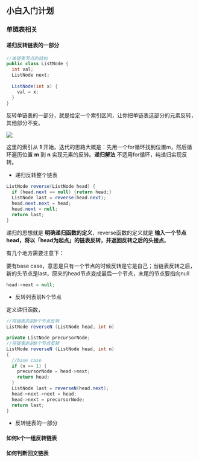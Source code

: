 ## 小白入门计划

### 单链表相关

#### 递归反转链表的一部分

``` java
//单链表节点的结构
public class ListNode {
  int val;
  ListNode next;
  
  ListNode(int x) {
    val = x;
  }
}
```

反转单链表的一部分，就是给定一个索引区间，让你把单链表这部分的元素反转，其他部分不变。

![](https://mmbiz.qpic.cn/mmbiz_png/map09icNxZ4lC6h97zG2q2kzKZMxfOeBibcZgxicjlib8yX8oNWRicYl56icLWMABxk6s53zQowCWmKFlwaDicgv6993Q/640?wx_fmt=png&tp=webp&wxfrom=5&wx_lazy=1&wx_co=1)

这里的索引从 **1** 开始，迭代的思路大概是：先用一个for循环找到位置m，然后循环遍历位置 **m** 到 **n** 实现元素的反转。**递归解法** 不适用for循环，纯递归实现反转。

- 递归反转整个链表

``` java
ListNode reverse(ListNode head) {
  if (head.next == null) {return head;}
  ListNode last = reverse(head.next);
  head.next.next = head;
  head.next = null;
  return last;
}
```

递归的思想就是 **明确递归函数的定义**，reverse函数的定义就是 **输入一个节点head，将以「head为起点」的链表反转，并返回反转之后的头接点**。

有几个地方需要注意下：

要有base case，意思是只有一个节点的时候反转是它是自己；当链表反转之后，新的头节点是last，原来的head节点变成最后一个节点，末尾的节点要指向null

``` java
head->next = null;
```

- 反转列表前N个节点

定义递归函数，

``` java
//将链表的前N个节点反转
ListNode reverseN (ListNode head, int n)
```

``` java
private ListNode precursorNode;
//将链表的前N个节点反转
ListNode reverseN (ListNode head, int n) 
{
  //base case
  if (n == 1) {
    precursorNode = head->next;
    return head;
  }
  ListNode last = reverseN(head.next);
  head->next->next = head;
  head->next = precursorNode;
  return last;
}
```



- 反转链表的一部分

#### 如何k个一组反转链表

#### 如何判断回文链表



